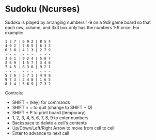 # Sudoku (Ncurses)

Sudoku is played by arranging numbers 1-9 on a 9x9 game board so that each row,
column, and 3x3 box only has the numbers 1-9 once.
For example:
```
1 3 7 | 6 9 2 | 8 5 4
4 9 2 | 7 8 5 | 6 1 3
6 5 8 | 4 1 3 | 2 7 9
- - -   - - -   - - -
3 6 1 | 9 2 4 | 5 8 7
2 8 9 | 1 5 7 | 3 4 6
7 4 5 | 8 3 6 | 9 2 1
- - -   - - -   - - -
5 2 6 | 3 7 1 | 4 9 8
9 7 3 | 2 4 8 | 1 6 5
8 1 4 | 5 6 9 | 7 3 2
```

Controls:
- SHIFT + (key) for commands
- SHIFT + ~ to quit (change to SHIFT + Q)
- SHIFT + P to print board (temporary)
- 1, 2, 3, 4, 5, 6, 7, 8, 9 to enter numbers
- Backspace to delete a cell's contents
- Up/Down/Left/Right Arrow to move from cell to cell
- Enter to advance to next cell